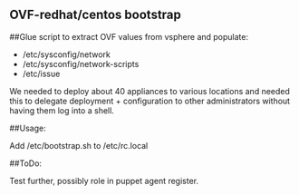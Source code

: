 OVF-redhat/centos bootstrap
---------------------------

##Glue script to extract OVF values from vsphere and populate:

- /etc/sysconfig/network
- /etc/sysconfig/network-scripts
- /etc/issue

We needed to deploy about 40 appliances to various locations and needed this to delegate 
deployment + configuration to other administrators without having them log into a shell.

##Usage:

Add /etc/bootstrap.sh to /etc/rc.local

##ToDo:

Test further, possibly role in puppet agent register.
